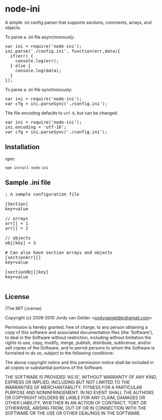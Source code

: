 # node-ini

A simple .ini config parser that supports sections, comments, arrays, and objects.

To parse a .ini file asynchronously:
<pre>
var ini = require('node-ini');
ini.parse('./config.ini', function(err,data){
  if(err) {
    console.log(err);
  } else {
    console.log(data);
  }
});
</pre>

To parse a .ini file synchronously:
<pre>
var ini = require('node-ini');
var cfg = ini.parseSync('./config.ini');
</pre>

The file encoding defaults to `utf-8`, but can be changed.
<pre>
var ini = require('node-ini');
ini.encoding = 'utf-16';
var cfg = ini.parseSync('./config.ini');
</pre>

## Installation
npm:

`npm install node-ini`

## Sample .ini file
<pre>
; A sample configuration file

[Section]
key=value

// arrays
arr[] = 1
arr[] = 2

// objects
obj[key] = 3

# Can also have section arrays and objects
[sectionArr][]
key=value

[sectionObj][key]
key=value

</pre>

## License

(The MIT License)

Copyright (c) 2009-2010 Jordy van Gelder &lt;jordyvangelder@gmail.com&gt;

Permission is hereby granted, free of charge, to any person obtaining
a copy of this software and associated documentation files (the
'Software'), to deal in the Software without restriction, including
without limitation the rights to use, copy, modify, merge, publish,
distribute, sublicense, and/or sell copies of the Software, and to
permit persons to whom the Software is furnished to do so, subject to
the following conditions:

The above copyright notice and this permission notice shall be
included in all copies or substantial portions of the Software.

THE SOFTWARE IS PROVIDED 'AS IS', WITHOUT WARRANTY OF ANY KIND,
EXPRESS OR IMPLIED, INCLUDING BUT NOT LIMITED TO THE WARRANTIES OF
MERCHANTABILITY, FITNESS FOR A PARTICULAR PURPOSE AND NONINFRINGEMENT.
IN NO EVENT SHALL THE AUTHORS OR COPYRIGHT HOLDERS BE LIABLE FOR ANY
CLAIM, DAMAGES OR OTHER LIABILITY, WHETHER IN AN ACTION OF CONTRACT,
TORT OR OTHERWISE, ARISING FROM, OUT OF OR IN CONNECTION WITH THE
SOFTWARE OR THE USE OR OTHER DEALINGS IN THE SOFTWARE.
